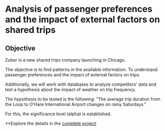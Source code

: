 # Analysis of passenger preferences and the impact of external factors on shared trips

## Objective
Zuber is a new shared trips company launching in Chicago.

The objective is to find patterns in the available information. To understand passenger preferences and the impact of external factors on trips.

Additionally, we will work with databases to analyze competitors' data and test a hypothesis about the impact of weather on trip frequency.

The hypothesis to be tested is the following:
"The average trip duration from the Loop to O'Hare International Airport changes on rainy Saturdays."

For this, the significance level (alpha) is established.

**Explore the details in the [complete project](https://github.com/alorubio/Proyecto_Zuber_viajes_compartidos/blob/f0576e5b4c9b79b2d43c35b40970fecff3826963/Proyecto_5_Zuber.ipynb)
